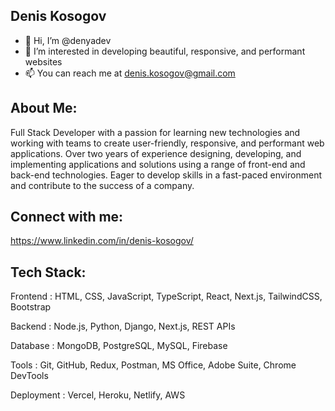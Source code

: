 ## Denis Kosogov

- 👋 Hi, I’m @denyadev
- 👀 I’m interested in developing beautiful, responsive, and performant websites
- 📫 You can reach me at denis.kosogov@gmail.com

## About Me:

Full Stack Developer with a passion for learning new technologies and working with teams to create user-friendly, responsive, and performant web applications. Over two years of experience designing, developing, and implementing applications and solutions using a range of front-end and back-end technologies. Eager to develop skills in a fast-paced environment and contribute to the success of a company.

## Connect with me:

https://www.linkedin.com/in/denis-kosogov/

## Tech Stack:

Frontend	  :	HTML, CSS, JavaScript, TypeScript, React, Next.js, TailwindCSS, Bootstrap

Backend	    :	Node.js, Python, Django, Next.js, REST APIs

Database	  :	MongoDB, PostgreSQL, MySQL, Firebase

Tools	      :	Git, GitHub, Redux, Postman, MS Office, Adobe Suite, Chrome DevTools

Deployment	:	Vercel, Heroku, Netlify, AWS

<!---
denyadev/denyadev is a ✨ special ✨ repository because its `README.md` (this file) appears on your GitHub profile.
You can click the Preview link to take a look at your changes.
--->
